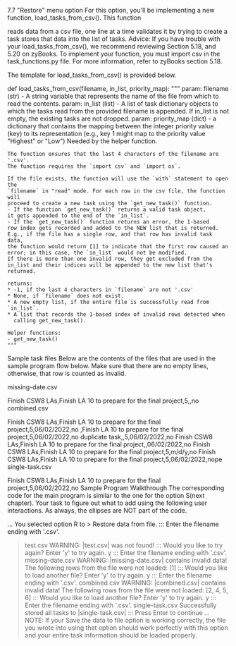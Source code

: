 7.7 "Restore" menu option
For this option, you'll be implementing a new function, load_tasks_from_csv(). This function

reads data from a csv file, one line at a time
validates it by trying to create a task
stores that data into the list of tasks.
 Advice: If you have trouble with your load_tasks_from_csv(), we recommend reviewing Section 5.18, and 5.20 on zyBooks.
To implement your function, you must import csv in the task_functions.py file. For more information, refer to zyBooks section 5.18.

The template for load_tasks_from_csv() is provided below.

def load_tasks_from_csv(filename, in_list, priority_map):
    """
    param: filename (str) - A string variable that represents the
            name of the file from which to read the contents.
    param: in_list (list) - A list of task dictionary objects to which
            the tasks read from the provided filename is appended.
            If in_list is not empty, the existing tasks are not dropped.
    param: priority_map (dict) - a dictionary that contains the mapping
            between the integer priority value (key) to its representation
            (e.g., key 1 might map to the priority value "Highest" or "Low")
            Needed by the helper function.

    The function ensures that the last 4 characters of the filename are '.csv'.
    The function requires the `import csv` and `import os`.

    If the file exists, the function will use the `with` statement to open the
    `filename` in "read" mode. For each row in the csv file, the function will
    proceed to create a new task using the `get_new_task()` function.
    - If the function `get_new_task()` returns a valid task object,
    it gets appended to the end of the `in_list`.
    - If the `get_new_task()` function returns an error, the 1-based
    row index gets recorded and added to the NEW list that is returned.
    E.g., if the file has a single row, and that row has invalid task data,
    the function would return [1] to indicate that the first row caused an
    error; in this case, the `in_list` would not be modified.
    If there is more than one invalid row, they get excluded from the
    in_list and their indices will be appended to the new list that's
    returned.

    returns:
    * -1, if the last 4 characters in `filename` are not '.csv'
    * None, if `filename` does not exist.
    * A new empty list, if the entire file is successfully read from `in_list`.
    * A list that records the 1-based index of invalid rows detected when
      calling get_new_task().

    Helper functions:
    - get_new_task()
    """
Sample task files
Below are the contents of the files that are used in the sample program flow below. Make sure that there are no empty lines, otherwise, that row is counted as invalid.

missing-date.csv

Finish CSW8 LAs,Finish LA 10 to prepare for the final project,5,,no
combined.csv

Finish CSW8 LAs,Finish LA 10 to prepare for the final project,5,06/02/2022,no
,Finish LA 10 to prepare for the final project,5,06/02/2022,no
duplicate task,,5,06/02/2022,no
Finish CSW8 LAs,Finish LA 10 to prepare for the final project,,06/02/2022,no
Finish CSW8 LAs,Finish LA 10 to prepare for the final project,5,m/d/y,no
Finish CSW8 LAs,Finish LA 10 to prepare for the final project,5,06/02/2022,nope
single-task.csv

Finish CSW8 LAs,Finish LA 10 to prepare for the final project,5,06/02/2022,no
Sample Program Walkthrough
The corresponding code for the main program is similar to the one for the option S(next chapter). Your task to figure out what to add using the following user interactions. As always, the ellipses are NOT part of the code.

...
You selected option R to > Restore data from file.
::: Enter the filename ending with '.csv'.
> test.csv
WARNING: |test.csv| was not found!
::: Would you like to try again? Enter 'y' to try again.
> y
::: Enter the filename ending with '.csv'.
> missing-date.csv
WARNING: |missing-date.csv| contains invalid data!
The following rows from the file were not loaded:
[1]
::: Would you like to load another file? Enter 'y' to try again.
> y
::: Enter the filename ending with '.csv'.
> combined.csv
WARNING: |combined.csv| contains invalid data!
The following rows from the file were not loaded:
[2, 4, 5, 6]
::: Would you like to load another file? Enter 'y' to try again.
> y
::: Enter the filename ending with '.csv'.
> single-task.csv
Successfully stored all tasks to |single-task.csv|
::: Press Enter to continue
...
NOTE: If your Save the data to file option is working correctly, the file you wrote into using that option should work perfectly with this option and your entire task information should be loaded properly.
